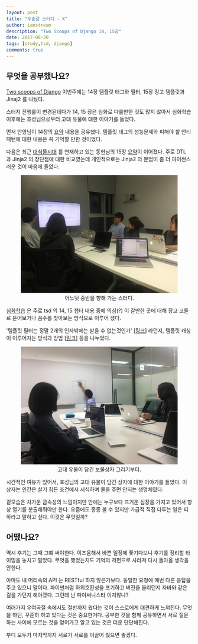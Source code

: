```yaml
---
layout: post
title: "두숟갈 스터디 - X"
author: ianstream
description: "Two Scoops of Django 14, 15장"
date: 2017-08-30
tags: [study,tsd, django]
comments: true
---
```


## 무엇을 공부했나요?
[Two scoops of Django](https://www.twoscoopspress.com/products/two-scoops-of-django-1-11) 이번주에는 14장 템플릿 태그와 필터, 15장 장고 템플릿과 Jinaj2 를 나눴다.
 
스터지 진행룰이 변경된데다가 14, 15 장은 심화로 다룰만한 것도 많지 않아서 심화학습 이후에는 호성님으로부터 고대 유물에 대한 이야기를 들었다.

먼저 안영님이 14장의 [요약](https://github.com/8percent/tsd/blob/master/chapter14/summary.md) 내용을 공유했다. 템플릿 태그의 성능문제와 피해야 할 안티패턴에 대한 내용은 꼭 기억할 만한 것이었다.

다음은 최근 [대식물시대](https://snsn.github.io/2017-09-07/the-age-of-agriculture-arduino-1/) 를 연재하고 있는 동현님의 15장 [요약](https://github.com/8percent/tsd/blob/master/chapter15/summary.md)이 이어졌다. 주로 DTL 과 Jinja2 의 장단점에 대한 비교였는데 개인적으로는 Jinja2 의 문법이 좀 더 파이썬스러운 것이 마음에 들었다.

<center>
<figure>
<img src="/images/tsd-x-1.jpg" alt="views">
<figcaption>어느덧 중반을 향해 가는 스터디.</figcaption>
</figure>
</center>

[심화학습](https://github.com/8percent/tsd/blob/master/studies/20170830/chapter_14_15.pdf) 은 주로 tsd 의 14, 15 챕터 내용 중에 의심(?) 이 갈만한 곳에 대해 장고 코들르 뜯어보거나 꼼수를 찾아보는 방식으로 이루어 졌다.

'템플릿 필터는 정말 2개의 인자밖에는 받을 수 없는것인가' [[링크](https://stackoverflow.com/questions/420703/how-do-i-add-multiple-arguments-to-my-custom-template-filter-in-a-django-templat)] 라던지, 템플릿 캐싱이 이루어지는 방식과 방법 [[링크](https://stackoverflow.com/questions/25629831/django-two-ways-of-caching-template-what-is-the-difference)] 등을 나누었다. 

<center>
<figure>
<img src="/images/tsd-x-2.jpg" alt="views">
<figcaption>고대 유물이 담긴 보물상자 그리기부터.</figcaption>
</figure>
</center>

시간적인 여유가 있어서, 호성님의 고대 유물이 담긴 상자에 대한 이야기를 들었다. 이 상자는 인간은 살기 힘든 조건에서 서식하며 물을 주면 안되는 생명체였다. 

겉모습은 차가운 금속성의 느낌이지만 안에는 누구보다 뜨거운 심장을 가지고 있어서 항상 열기를 분출해줘야만 한다. 요즘에도 종종 볼 수 있지만 가급적 직접 다루는 일은 피하라고 말하고 싶다. 이것은 무엇일까?

 
## 어땠나요?
역시 후기는 그때 그떄 써야한다. 이즈음해서 바쁜 일정에 쫓기다보니 후기를 정리할 타이밍을 놓치고 말았다. 무엇을 했었는지도 기억의 저편으로 사라져 다시 돌아올 생각을 안한다. 

아마도 내 머리속의 API 는 RESTful 하지 않은가보다. 동일한 요청에 매번 다른 응답을 주고 있으니 말이다. 파이썬처럼 하위호환성을 포기하고 버전을 올리던지 자바와 같은 길을 가던지 해야겠다. 그런데 난 파이써니스타 이지않나?

여러가지 우여곡절 속에서도 절반까지 왔다는 것이 스스로에게 대견하게 느껴진다. 무엇을 하던, 꾸준히 하고 있다는 것은 중요한거다. 공부한 것을 함께 공유하면서 서로 질문하는 사이에 모르는 것을 얻어가고 알고 있는 것은 더운 단단해진다.

부디 모두가 마지막까지 서로가 서로를 이끌어 줬으면 좋겠다.
